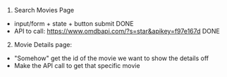 
1. Search Movies Page
-  input/form + state + button submit DONE
- API to call: https://www.omdbapi.com/?s=star&apikey=f97e167d DONE


2. Movie Details page:
- "Somehow" get the id of the movie we want to show the details off
- Make the API call to get that specific movie


